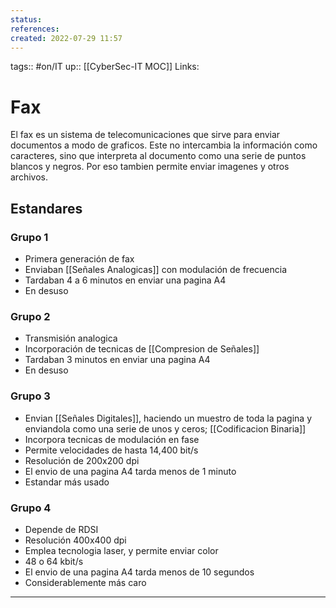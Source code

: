 ```yaml
---
status:
references:
created: 2022-07-29 11:57
---
```

tags:: #on/IT 
up:: [[CyberSec-IT MOC]]
Links: 
# Fax
El fax es un sistema de telecomunicaciones que sirve para enviar documentos a modo de graficos. Este no intercambia la información como caracteres, sino que interpreta al documento como una serie de puntos blancos y negros. Por eso tambien permite enviar imagenes y otros archivos.

## Estandares
### Grupo 1
- Primera generación de fax 
- Enviaban [[Señales Analogicas]] con modulación de frecuencia
- Tardaban 4 a 6 minutos en enviar una pagina A4
- En desuso

### Grupo 2
- Transmisión analogica
- Incorporación de tecnicas de [[Compresion de Señales]]
- Tardaban 3 minutos en enviar una pagina A4
- En desuso

### Grupo 3
- Envian [[Señales Digitales]], haciendo un muestro de toda la pagina y enviandola como una serie de unos y ceros; [[Codificacion Binaria]]
- Incorpora tecnicas de modulación en fase
- Permite velocidades de hasta 14,400 bit/s
- Resolución de 200x200 dpi
- El envio de una pagina A4 tarda menos de 1 minuto
- Estandar más usado

### Grupo 4
- Depende de RDSI
- Resolución 400x400 dpi
- Emplea tecnologia laser, y permite enviar color
- 48 o 64 kbit/s
- El envio de una pagina A4 tarda menos de 10 segundos
- Considerablemente más caro
___
